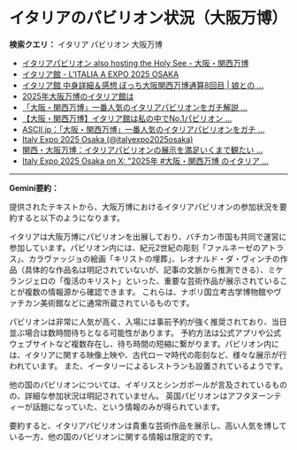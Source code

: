 # イタリアのパビリオン状況（大阪万博）

**検索クエリ：** イタリア パビリオン 大阪万博

- [イタリアパビリオン also hosting the Holy See - 大阪・関西万博](https://www.expo2025.or.jp/official-participant/italy/)
- [イタリア館 - L'ITALIA A EXPO 2025 OSAKA](https://www.italyexpo2025osaka.it/ja/itariaguan)
- [イタリア館 中身詳細＆感想 ぼっち大阪関西万博通算8回目 | 娘との ...](https://ameblo.jp/wakochi0316/entry-12905719318.html)
- [2025年大阪万博のイタリア館は](https://www.italyexpo2025osaka.it/ja)
- [「大阪・関西万博」一番人気のイタリアパビリオンをガチ解説 ...](https://lovewalker.jp/elem/000/004/268/4268276/)
- [【大阪・関西万博】イタリア館は私の中でNo.1パビリオン ...](https://yukonosuke.com/entry/osaka_banpaku_italy)
- [ASCII.jp：「大阪・関西万博」一番人気のイタリアパビリオンをガチ ...](https://ascii.jp/elem/000/004/268/4268276/)
- [Italy Expo 2025 Osaka (@italyexpo2025osaka)](https://www.instagram.com/italyexpo2025osaka/?hl=ja)
- [関西・大阪万博：イタリアパビリオンの展示を満足いくまで観たい ...](https://note.com/oka47seka1/n/n53a06135bff7)
- [Italy Expo 2025 Osaka on X: "2025年 #大阪・関西万博 のイタリア ...](https://x.com/ItalyExpo2025/status/1804816670034440387)


---

**Gemini要約：**

提供されたテキストから、大阪万博におけるイタリアパビリオンの参加状況を要約すると以下のようになります。

イタリアは大阪万博にパビリオンを出展しており、バチカン市国も共同で運営に参加しています。パビリオン内には、紀元2世紀の彫刻「ファルネーゼのアトラス」、カラヴァッジョの絵画「キリストの埋葬」、レオナルド・ダ・ヴィンチの作品（具体的な作品名は明記されていないが、記事の文脈から推測できる）、ミケランジェロの「復活のキリスト」といった、重要な芸術作品が展示されていることが複数の情報源から確認できます。  これらは、ナポリ国立考古学博物館やヴァチカン美術館などに通常所蔵されているものです。

パビリオンは非常に人気が高く、入場には事前予約が強く推奨されており、当日並ぶ場合は数時間待ちとなる可能性があります。  予約方法は公式アプリや公式ウェブサイトなど複数存在し、待ち時間の短縮に繋がります。パビリオン内には、イタリアに関する映像上映や、古代ローマ時代の彫刻など、様々な展示が行われています。  また、イータリーによるレストランも設置されているようです。


他の国のパビリオンについては、イギリスとシンガポールが言及されているものの、詳細な参加状況は明記されていません。  英国パビリオンはアフタヌーンティーが話題になっていた、という情報のみが得られています。


要約すると、イタリアパビリオンは貴重な芸術作品を展示し、高い人気を博している一方、他の国のパビリオンに関する情報は限定的です。

